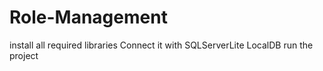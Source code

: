 # Role-Management
install all required libraries
Connect it with SQLServerLite LocalDB
run the project
